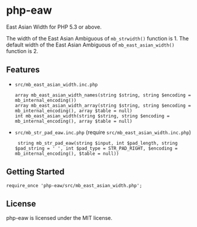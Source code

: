 # php-eaw
East Asian Width for PHP 5.3 or above.


The width of the East Asian Ambiguous of `mb_strwidth()` function is 1.
The default width of the East Asian Ambiguous of `mb_east_asian_width()` function is 2.

## Features
* `src/mb_east_asian_width.inc.php`
  ```
  array mb_east_asian_width_names(string $string, string $encoding = mb_internal_encoding())
  array mb_east_asian_width_array(string $string, string $encoding = mb_internal_encoding(), array $table = null)
  int mb_east_asian_width(string $string, string $encoding = mb_internal_encoding(), array $table = null)
  ```

* `src/mb_str_pad_eaw.inc.php` (require `src/mb_east_asian_width.inc.php`)
  ```
   string mb_str_pad_eaw(string $input, int $pad_length, string $pad_string = ' ', int $pad_type = STR_PAD_RIGHT, $encoding = mb_internal_encoding(), $table = null))
  ```

## Getting Started
```
require_once 'php-eaw/src/mb_east_asian_width.php';
```

## License
php-eaw is licensed under the MIT license.
